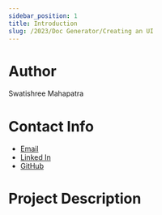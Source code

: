 ```yaml
---
sidebar_position: 1
title: Introduction
slug: /2023/Doc Generator/Creating an UI
---
```



# Author
Swatishree Mahapatra 

# Contact Info
- [Email](mailto:swatishree1508@gmail.com)
- [Linked In](https://www.linkedin.com/in/swatishree-mahapatra-a2251620a/) 
- [GitHub](https://github.com/Swatishree-Mahapatra) 

# Project Description

